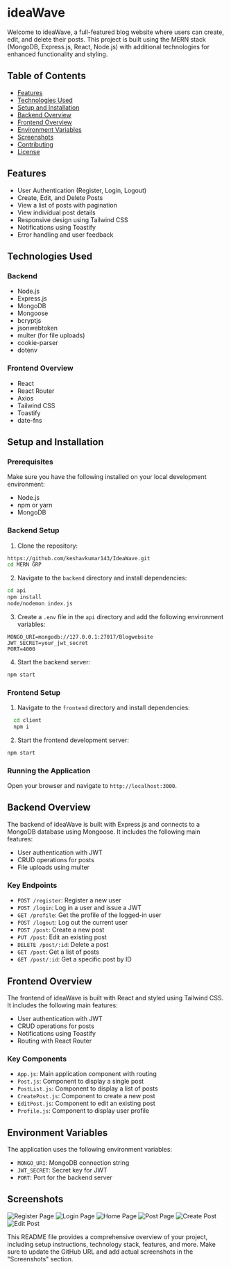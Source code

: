 # ideaWave

Welcome to ideaWave, a full-featured blog website where users can create, edit, and delete their posts. This project is built using the MERN stack (MongoDB, Express.js, React, Node.js) with additional technologies for enhanced functionality and styling.

## Table of Contents

- [Features](#features)
- [Technologies Used](#technologies-used)
- [Setup and Installation](#setup-and-installation)
- [Backend Overview](#backend-overview)
- [Frontend Overview](#frontend-overview)
- [Environment Variables](#environment-variables)
- [Screenshots](#screenshots)
- [Contributing](#contributing)
- [License](#license)

## Features

- User Authentication (Register, Login, Logout)
- Create, Edit, and Delete Posts
- View a list of posts with pagination
- View individual post details
- Responsive design using Tailwind CSS
- Notifications using Toastify
- Error handling and user feedback

## Technologies Used

### Backend

- Node.js
- Express.js
- MongoDB
- Mongoose
- bcryptjs
- jsonwebtoken
- multer (for file uploads)
- cookie-parser
- dotenv

### Frontend Overview

- React
- React Router
- Axios
- Tailwind CSS
- Toastify
- date-fns

## Setup and Installation

### Prerequisites

Make sure you have the following installed on your local development environment:

- Node.js
- npm or yarn
- MongoDB


### Backend Setup

1. Clone the repository:

```bash
https://github.com/keshavkumar143/IdeaWave.git
cd MERN GRP
```

2. Navigate to the `backend` directory and install dependencies:

```bash
cd api
npm install
node/nodemon index.js
```

3. Create a `.env` file in the `api` directory and add the following environment variables:

```env
MONGO_URI=mongodb://127.0.0.1:27017/Blogwebsite
JWT_SECRET=your_jwt_secret
PORT=4000
```

4. Start the backend server:

```bash
npm start
```

### Frontend Setup

1. Navigate to the `frontend` directory and install dependencies:

 ```bash
   cd client
   npm i
   ```

2. Start the frontend development server:

```bash
npm start
```

### Running the Application

Open your browser and navigate to `http://localhost:3000`.

## Backend Overview

The backend of ideaWave is built with Express.js and connects to a MongoDB database using Mongoose. It includes the following main features:

- User authentication with JWT
- CRUD operations for posts
- File uploads using multer

### Key Endpoints

- `POST /register`: Register a new user
- `POST /login`: Log in a user and issue a JWT
- `GET /profile`: Get the profile of the logged-in user
- `POST /logout`: Log out the current user
- `POST /post`: Create a new post
- `PUT /post`: Edit an existing post
- `DELETE /post/:id`: Delete a post
- `GET /post`: Get a list of posts
- `GET /post/:id`: Get a specific post by ID

## Frontend Overview

The frontend of ideaWave is built with React and styled using Tailwind CSS. It includes the following main features:

- User authentication with JWT
- CRUD operations for posts
- Notifications using Toastify
- Routing with React Router

### Key Components

- `App.js`: Main application component with routing
- `Post.js`: Component to display a single post
- `PostList.js`: Component to display a list of posts
- `CreatePost.js`: Component to create a new post
- `EditPost.js`: Component to edit an existing post
- `Profile.js`: Component to display user profile

## Environment Variables

The application uses the following environment variables:

- `MONGO_URI`: MongoDB connection string
- `JWT_SECRET`: Secret key for JWT
- `PORT`: Port for the backend server

## Screenshots
![Register Page](https://github.com/user-attachments/assets/8da2795e-4bb8-4363-8b3b-29fbbc19418a)
![Login Page](https://github.com/user-attachments/assets/caeabb9f-1b5a-4be7-bacf-012c2aeb407a)
![Home Page](https://github.com/user-attachments/assets/6da80556-8bf6-4ce9-a67b-5fb4b398c3a8)
![Post Page](https://github.com/user-attachments/assets/b5390a20-18c6-4572-b8b6-a1979a688f06)
![Create Post](https://github.com/user-attachments/assets/64bb96bb-cefd-412f-ae1a-875cd6cca8cf)
![Edit Post](https://github.com/user-attachments/assets/c7b03197-277c-47e3-a70f-b92f1047313c)

This README file provides a comprehensive overview of your project, including setup instructions, technology stack, features, and more. Make sure to update the GitHub URL and add actual screenshots in the "Screenshots" section.
